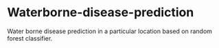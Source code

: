 # Waterborne-disease-prediction
Water borne disease prediction in a particular location based on random forest classifier.
